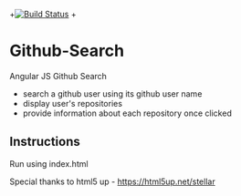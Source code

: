 
+[![Build Status](https://travis-ci.org/julianamariemorales/Github-Search.svg?branch=master)](https://travis-ci.org/julianamariemorales/Github-Search)
+

# Github-Search
Angular JS Github Search

  * search a github user using its github user name
  * display user's repositories
  * provide information about each repository once clicked

Instructions
-----------
Run using index.html

Special thanks to html5 up - https://html5up.net/stellar
